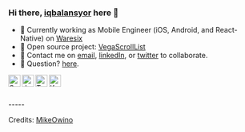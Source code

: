 ### Hi there, [iqbalansyor](https://github.com/iqbalansyor) here 👋

- 🔭 Currently working as Mobile Engineer (iOS, Android, and React-Native) on [Waresix](https://waresix.com/)
- 🌱 Open source project: [VegaScrollList](https://github.com/iqbalansyor/react-native-vega-scroll-list)
- 👯 Contact me on [email](mailto:ansyori.iqbal@gmail.com), [linkedIn](https://www.linkedin.com/in/iqbal-ansyori-01481270/), or [twitter](https://twitter.com/siansyor) to collaborate.
- 💬 Question? [here](https://github.com/iqbalansyor/iqbalansyor/issues). 

<img align="left" alt="Swift" width="24px" src="https://cdn.jsdelivr.net/npm/simple-icons@3.2.0/icons/swift.svg" />
<img align="left" alt="JavaScript" width="24px" src="https://cdn.jsdelivr.net/npm/simple-icons@3.2.0/icons/javascript.svg" />
<img align="left" alt="Typescript" width="24px" src="https://cdn.jsdelivr.net/npm/simple-icons@3.2.0/icons/typescript.svg" />
<img align="left" alt="Kotlin" width="24px" src="https://cdn.jsdelivr.net/npm/simple-icons@3.2.0/icons/kotlin.svg" />

<br>
<br>
<br>
-----

Credits: [MikeOwino](https://github.com/MikeOwino)
